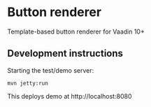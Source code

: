 # Button renderer

Template-based button renderer for Vaadin 10+

## Development instructions

Starting the test/demo server:
```
mvn jetty:run
```

This deploys demo at http://localhost:8080

